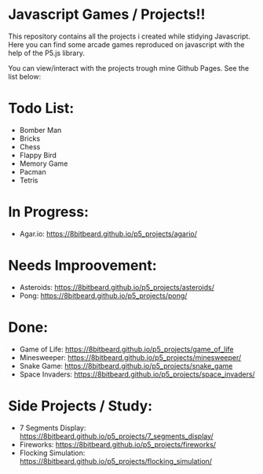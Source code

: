 # Javascript Games / Projects!!
This repository contains all the projects i created while stidying Javascript.
Here you can find some arcade games reproduced on javascript with the help of the P5.js library.

You can view/interact with the projects trough mine Github Pages. See the list below:

# Todo List:
- Bomber Man
- Bricks
- Chess
- Flappy Bird
- Memory Game
- Pacman
- Tetris

# In Progress:
- Agar.io: https://8bitbeard.github.io/p5_projects/agario/

# Needs Improovement:
- Asteroids: https://8bitbeard.github.io/p5_projects/asteroids/
- Pong: https://8bitbeard.github.io/p5_projects/pong/

# Done:
- Game of Life: https://8bitbeard.github.io/p5_projects/game_of_life
- Minesweeper: https://8bitbeard.github.io/p5_projects/minesweeper/
- Snake Game: https://8bitbeard.github.io/p5_projects/snake_game
- Space Invaders: https://8bitbeard.github.io/p5_projects/space_invaders/

# Side Projects / Study:
- 7 Segments Display: https://8bitbeard.github.io/p5_projects/7_segments_display/
- Fireworks: https://8bitbeard.github.io/p5_projects/fireworks/
- Flocking Simulation: https://8bitbeard.github.io/p5_projects/flocking_simulation/
